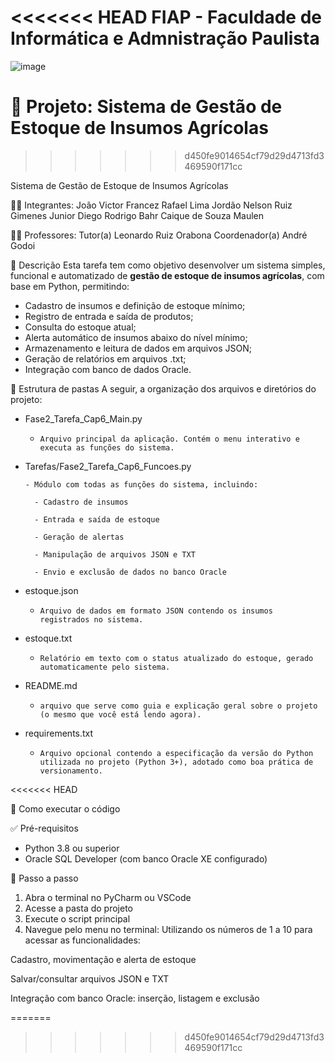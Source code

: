 <<<<<<< HEAD
FIAP - Faculdade de Informática e Admnistração Paulista
=======
![image](https://github.com/user-attachments/assets/8b01d4b0-7067-4ffd-92cd-939f6d2821fa)




# 🧪 Projeto: Sistema de Gestão de Estoque de Insumos Agrícolas
>>>>>>> d450fe9014654cf79d29d4713fd3469590f171cc


Sistema de Gestão de Estoque de Insumos Agrícolas

👨‍🎓 Integrantes:
João Victor Francez
Rafael Lima Jordão
Nelson Ruiz Gimenes Junior
Diego Rodrigo Bahr
Caique de Souza Maulen

👩‍🏫 Professores:
Tutor(a)
Leonardo Ruiz Orabona
Coordenador(a)
André Godoi

📜 Descrição
Esta tarefa tem como objetivo desenvolver um sistema simples, funcional e automatizado de **gestão de estoque de insumos agrícolas**, com base em Python, permitindo:

- Cadastro de insumos e definição de estoque mínimo;
- Registro de entrada e saída de produtos;
- Consulta do estoque atual;
- Alerta automático de insumos abaixo do nível mínimo;
- Armazenamento e leitura de dados em arquivos JSON;
- Geração de relatórios em arquivos .txt;
- Integração com banco de dados Oracle.


📁 Estrutura de pastas
A seguir, a organização dos arquivos e diretórios do projeto:

- Fase2_Tarefa_Cap6_Main.py

  -     Arquivo principal da aplicação. Contém o menu interativo e executa as funções do sistema.

- Tarefas/Fase2_Tarefa_Cap6_Funcoes.py

      - Módulo com todas as funções do sistema, incluindo:
    
        - Cadastro de insumos
            
        - Entrada e saída de estoque
            
        - Geração de alertas
            
        - Manipulação de arquivos JSON e TXT
            
        - Envio e exclusão de dados no banco Oracle

- estoque.json
  -     Arquivo de dados em formato JSON contendo os insumos registrados no sistema.

- estoque.txt
  -     Relatório em texto com o status atualizado do estoque, gerado automaticamente pelo sistema.

- README.md
  -     arquivo que serve como guia e explicação geral sobre o projeto (o mesmo que você está lendo agora).

- requirements.txt
  -     Arquivo opcional contendo a especificação da versão do Python utilizada no projeto (Python 3+), adotado como boa prática de versionamento.
<<<<<<< HEAD

🔧 Como executar o código

✅ Pré-requisitos

- Python 3.8 ou superior
- Oracle SQL Developer (com banco Oracle XE configurado)
  
🚀 Passo a passo 
1. Abra o terminal no PyCharm ou VSCode
2. Acesse a pasta do projeto
3. Execute o script principal
4. Navegue pelo menu no terminal:
Utilizando os números de 1 a 10 para acessar as funcionalidades:

Cadastro, movimentação e alerta de estoque

Salvar/consultar arquivos JSON e TXT

Integração com banco Oracle: inserção, listagem e exclusão



=======
>>>>>>> d450fe9014654cf79d29d4713fd3469590f171cc
